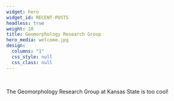 ```yaml
---
widget: hero
widget_id: RECENT-POSTS
headless: true
weight: 10
title: Geomorphology Research Group
hero_media: welcome.jpg
design:
  columns: "1"
  css_style: null
  css_class: null
---
```

<br>

The Geomorphology Research Group at Kansas State is too cool!